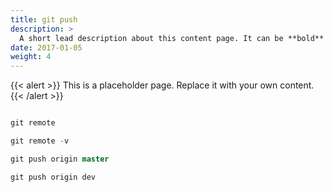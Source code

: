 ```yaml
---
title: git push
description: >
  A short lead description about this content page. It can be **bold** or _italic_ and can be split over multiple paragraphs.
date: 2017-01-05
weight: 4
---
```


{{< alert >}}
This is a placeholder page. Replace it with your own content.
{{< /alert >}}









```sql

git remote

git remote -v

git push origin master

git push origin dev



```








